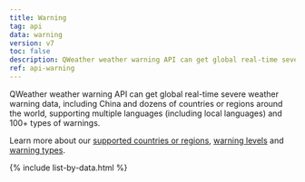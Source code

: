 ```yaml
---
title: Warning
tag: api
data: warning
version: v7
toc: false
description: QWeather weather warning API can get global real-time severe weather warning data, including China and dozens of countries or regions around the world, supporting multiple languages (including local languages) and 100+ types of warnings, such as Typhoon, Tornado, Rainstorm, Avalanche, Air Pollution, Wildfire, Thunderstorm, Droughts, Lightning, Hail, Frost, Fog, Flood and etc.
ref: api-warning
---
```


QWeather weather warning API can get global real-time severe weather warning data, including China and dozens of countries or regions around the world, supporting multiple languages (including local languages) and 100+ types of warnings.

Learn more about our [supported countries or regions](/en/docs/start/warning-info/#supported-regions), [warning levels](/en/docs/start/warning-info/#warning-level) and [warning types](/en/docs/start/warning-info/#warning-type).

{% include list-by-data.html %}